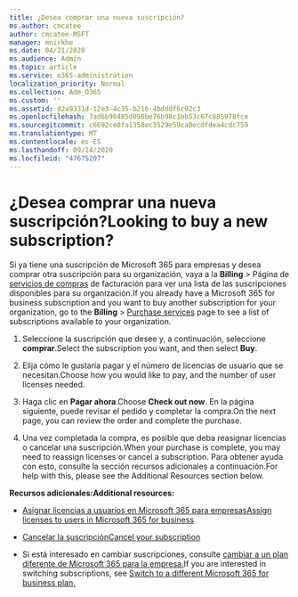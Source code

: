 ```yaml
---
title: ¿Desea comprar una nueva suscripción?
ms.author: cmcatee
author: cmcatee-MSFT
manager: mnirkhe
ms.date: 04/21/2020
ms.audience: Admin
ms.topic: article
ms.service: o365-administration
localization_priority: Normal
ms.collection: Adm_O365
ms.custom: ''
ms.assetid: d2a9331d-12e3-4c35-b216-4bdddf6c92c3
ms.openlocfilehash: 7ad6b96485d098be76b98c1bb53c67c885978fce
ms.sourcegitcommit: c6692ce0fa1358ec3529e59ca0ecdfdea4cdc759
ms.translationtype: MT
ms.contentlocale: es-ES
ms.lasthandoff: 09/14/2020
ms.locfileid: "47675207"
---
```

# <a name="looking-to-buy-a-new-subscription"></a><span data-ttu-id="9cee2-102">¿Desea comprar una nueva suscripción?</span><span class="sxs-lookup"><span data-stu-id="9cee2-102">Looking to buy a new subscription?</span></span>

<span data-ttu-id="9cee2-103">Si ya tiene una suscripción de Microsoft 365 para empresas y desea comprar otra suscripción para su organización, vaya a la **Billing** \> Página de [servicios de compras](https://go.microsoft.com/fwlink/p/?linkid=868433) de facturación para ver una lista de las suscripciones disponibles para su organización.</span><span class="sxs-lookup"><span data-stu-id="9cee2-103">If you already have a Microsoft 365 for business subscription and you want to buy another subscription for your organization, go to the **Billing** \> [Purchase services](https://go.microsoft.com/fwlink/p/?linkid=868433) page to see a list of subscriptions available to your organization.</span></span>
 
1. <span data-ttu-id="9cee2-104">Seleccione la suscripción que desee y, a continuación, seleccione **comprar**.</span><span class="sxs-lookup"><span data-stu-id="9cee2-104">Select the subscription you want, and then select **Buy**.</span></span>

2. <span data-ttu-id="9cee2-105">Elija cómo le gustaría pagar y el número de licencias de usuario que se necesitan.</span><span class="sxs-lookup"><span data-stu-id="9cee2-105">Choose how you would like to pay, and the number of user licenses needed.</span></span>

3. <span data-ttu-id="9cee2-106">Haga clic en **Pagar ahora**.</span><span class="sxs-lookup"><span data-stu-id="9cee2-106">Choose **Check out now**.</span></span> <span data-ttu-id="9cee2-107">En la página siguiente, puede revisar el pedido y completar la compra.</span><span class="sxs-lookup"><span data-stu-id="9cee2-107">On the next page, you can review the order and complete the purchase.</span></span>

4. <span data-ttu-id="9cee2-108">Una vez completada la compra, es posible que deba reasignar licencias o cancelar una suscripción.</span><span class="sxs-lookup"><span data-stu-id="9cee2-108">When your purchase is complete, you may need to reassign licenses or cancel a subscription.</span></span> <span data-ttu-id="9cee2-109">Para obtener ayuda con esto, consulte la sección recursos adicionales a continuación.</span><span class="sxs-lookup"><span data-stu-id="9cee2-109">For help with this, please see the Additional Resources section below.</span></span>

 <span data-ttu-id="9cee2-110">**Recursos adicionales:**</span><span class="sxs-lookup"><span data-stu-id="9cee2-110">**Additional resources:**</span></span>
  
- [<span data-ttu-id="9cee2-111">Asignar licencias a usuarios en Microsoft 365 para empresas</span><span class="sxs-lookup"><span data-stu-id="9cee2-111">Assign licenses to users in Microsoft 365 for business</span></span>](https://docs.microsoft.com/microsoft-365/admin/add-users/add-users)
    
- [<span data-ttu-id="9cee2-112">Cancelar la suscripción</span><span class="sxs-lookup"><span data-stu-id="9cee2-112">Cancel your subscription</span></span>](https://docs.microsoft.com/microsoft-365/commerce/subscriptions/cancel-your-subscription)
    
- <span data-ttu-id="9cee2-113">Si está interesado en cambiar suscripciones, consulte [cambiar a un plan diferente de Microsoft 365 para la empresa.](https://docs.microsoft.com/microsoft-365/commerce/subscriptions/switch-to-a-different-plan)</span><span class="sxs-lookup"><span data-stu-id="9cee2-113">If you are interested in switching subscriptions, see [Switch to a different Microsoft 365 for business plan.](https://docs.microsoft.com/microsoft-365/commerce/subscriptions/switch-to-a-different-plan)</span></span>